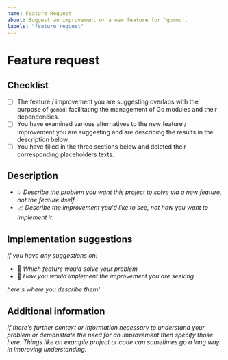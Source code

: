 ```yaml
---
name: Feature Request
about: Suggest an improvement or a new feature for 'gomod'.
labels: "feature request"
---
```


# Feature request

## Checklist

- [ ] The feature / improvement you are suggesting overlaps with the purpose of `gomod`: facilitating the management of Go modules and their dependencies.
- [ ] You have examined various alternatives to the new feature / improvement you are suggesting and are describing the results in the description below.
- [ ] You have filled in the three sections below and deleted their corresponding placeholders texts.

## Description

- 💡 _Describe the problem you want this project to solve via a new feature, not the feature itself._
- 📈 _Describe the improvement you'd like to see, not how you want to implement it._

## Implementation suggestions

_If you have any suggestions on:_

- 🔮 _Which feature would solve your problem_
- 🔧 _How you would implement the improvement you are seeking_

_here's where you describe them!_

## Additional information

_If there's further context or information necessary to understand your problem or demonstrate the
need for an improvement then specify those here. Things like an example project or code can
sometimes go a long way in improving understanding._
